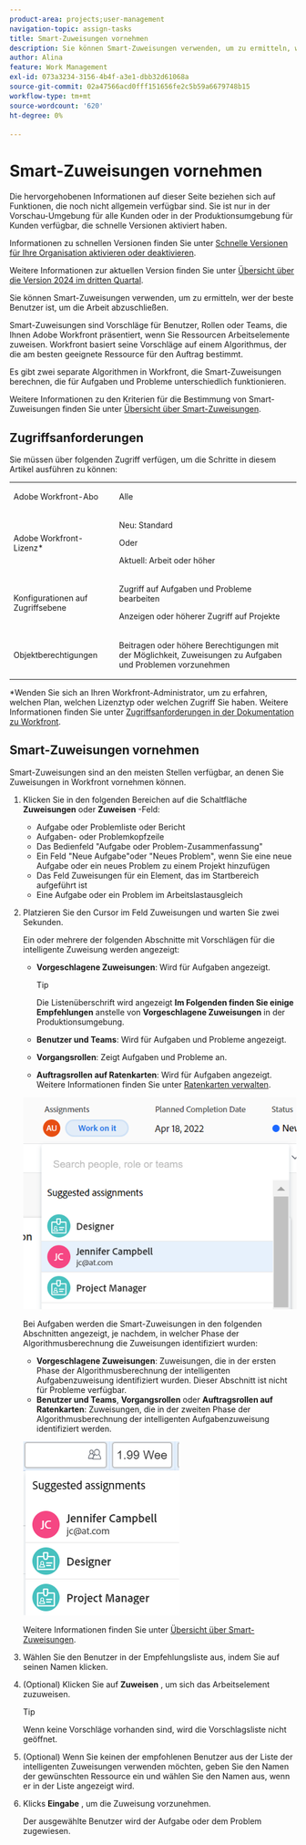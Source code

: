 ```yaml
---
product-area: projects;user-management
navigation-topic: assign-tasks
title: Smart-Zuweisungen vornehmen
description: Sie können Smart-Zuweisungen verwenden, um zu ermitteln, wer der beste Benutzer ist, um die Arbeit abzuschließen. Smart-Zuweisungen sind Vorschläge für Benutzer, Rollen oder Teams, die Ihnen Adobe Workfront präsentiert, wenn Sie Arbeitselemente Ressourcen zuweisen, die auf einem Algorithmus basieren, der die am besten geeignete Ressource für den Auftrag bestimmt. Informationen zu Smart-Zuweisungen finden Sie unter Übersicht über Smart-Zuweisungen .
author: Alina
feature: Work Management
exl-id: 073a3234-3156-4b4f-a3e1-dbb32d61068a
source-git-commit: 02a47566acd0fff151656fe2c5b59a6679748b15
workflow-type: tm+mt
source-wordcount: '620'
ht-degree: 0%

---
```


# Smart-Zuweisungen vornehmen

<!--keep the yellow around the Rate card job roles and the Preview intro for those-->

<span class="preview">Die hervorgehobenen Informationen auf dieser Seite beziehen sich auf Funktionen, die noch nicht allgemein verfügbar sind. Sie ist nur in der Vorschau-Umgebung für alle Kunden oder in der Produktionsumgebung für Kunden verfügbar, die schnelle Versionen aktiviert haben.</span>

<span class="preview">Informationen zu schnellen Versionen finden Sie unter [Schnelle Versionen für Ihre Organisation aktivieren oder deaktivieren](/help/quicksilver/administration-and-setup/set-up-workfront/configure-system-defaults/enable-fast-release-process.md).</span>

<span class="preview">Weitere Informationen zur aktuellen Version finden Sie unter [Übersicht über die Version 2024 im dritten Quartal](/help/quicksilver/product-announcements/product-releases/24-q3-release-activity/24-q3-release-overview.md).</span>

Sie können Smart-Zuweisungen verwenden, um zu ermitteln, wer der beste Benutzer ist, um die Arbeit abzuschließen.

Smart-Zuweisungen sind Vorschläge für Benutzer, Rollen oder Teams, die Ihnen Adobe Workfront präsentiert, wenn Sie Ressourcen Arbeitselemente zuweisen. Workfront basiert seine Vorschläge auf einem Algorithmus, der die am besten geeignete Ressource für den Auftrag bestimmt.

<span class="preview">Es gibt zwei separate Algorithmen in Workfront, die Smart-Zuweisungen berechnen, die für Aufgaben und Probleme unterschiedlich funktionieren. </span>

Weitere Informationen zu den Kriterien für die Bestimmung von Smart-Zuweisungen finden Sie unter [Übersicht über Smart-Zuweisungen](../../../manage-work/tasks/assign-tasks/smart-assignments.md).

## Zugriffsanforderungen

Sie müssen über folgenden Zugriff verfügen, um die Schritte in diesem Artikel ausführen zu können:

<table style="table-layout:auto"> 
 <col> 
 <col> 
 <tbody> 
  <tr> 
   <td role="rowheader">Adobe Workfront-Abo</td> 
   <td> <p>Alle</p> </td> 
  </tr> 
  <tr> 
   <td role="rowheader">Adobe Workfront-Lizenz*</td> 
   <td> <p>Neu: Standard</p>
      Oder
      <p>Aktuell: Arbeit oder höher</p> </td> 
  </tr> 
  <tr> 
   <td role="rowheader">Konfigurationen auf Zugriffsebene</td> 
   <td> <p>Zugriff auf Aufgaben und Probleme bearbeiten</p> <p>Anzeigen oder höherer Zugriff auf Projekte</p>  </td> 
  </tr> 
  <tr> 
   <td role="rowheader">Objektberechtigungen</td> 
   <td> <p>Beitragen oder höhere Berechtigungen mit der Möglichkeit, Zuweisungen zu Aufgaben und Problemen vorzunehmen</p> </td> 
  </tr> 
 </tbody> 
</table>

*Wenden Sie sich an Ihren Workfront-Administrator, um zu erfahren, welchen Plan, welchen Lizenztyp oder welchen Zugriff Sie haben. Weitere Informationen finden Sie unter [Zugriffsanforderungen in der Dokumentation zu Workfront](/help/quicksilver/administration-and-setup/add-users/access-levels-and-object-permissions/access-level-requirements-in-documentation.md).

## Smart-Zuweisungen vornehmen

Smart-Zuweisungen sind an den meisten Stellen verfügbar, an denen Sie Zuweisungen in Workfront vornehmen können.

1. Klicken Sie in den folgenden Bereichen auf die Schaltfläche **Zuweisungen** oder **Zuweisen** -Feld:

   * Aufgabe oder Problemliste oder Bericht
   * Aufgaben- oder Problemkopfzeile
   * Das Bedienfeld &quot;Aufgabe oder Problem-Zusammenfassung&quot;
   * <span class="preview">Ein Feld &quot;Neue Aufgabe&quot;oder &quot;Neues Problem&quot;, wenn Sie eine neue Aufgabe oder ein neues Problem zu einem Projekt hinzufügen</span>
   * Das Feld Zuweisungen für ein Element, das im Startbereich aufgeführt ist
   * Eine Aufgabe oder ein Problem im Arbeitslastausgleich

1. Platzieren Sie den Cursor im Feld Zuweisungen und warten Sie zwei Sekunden.

   <div class="preview">
   Ein oder mehrere der folgenden Abschnitte mit Vorschlägen für die intelligente Zuweisung werden angezeigt:

   * **Vorgeschlagene Zuweisungen**: Wird für Aufgaben angezeigt. <!--remove the note when we go to production with smarter assignments-->

     >[!TIP]
     >
     >   Die Listenüberschrift wird angezeigt **Im Folgenden finden Sie einige Empfehlungen** anstelle von **Vorgeschlagene Zuweisungen** in der Produktionsumgebung.
     >
   * **Benutzer und Teams**: Wird für Aufgaben und Probleme angezeigt.
   * **Vorgangsrollen**: Zeigt Aufgaben und Probleme an.
   * **Auftragsrollen auf Ratenkarten**: Wird für Aufgaben angezeigt. Weitere Informationen finden Sie unter [Ratenkarten verwalten](/help/quicksilver/administration-and-setup/set-up-workfront/configure-system-defaults/manage-rate-cards.md).<!--check later with Lisa to see if this also came to issues?! - and always keep this in yellow-->
   </div>

   <span class="preview">![](assets/smart-assignments-task-header-nwe-350x302.png)</span>


   Bei Aufgaben werden die Smart-Zuweisungen in den folgenden Abschnitten angezeigt, je nachdem, in welcher Phase der Algorithmusberechnung die Zuweisungen identifiziert wurden:

   * **Vorgeschlagene Zuweisungen**: Zuweisungen, die in der ersten Phase der Algorithmusberechnung der intelligenten Aufgabenzuweisung identifiziert wurden. <span class="preview">Dieser Abschnitt ist nicht für Probleme verfügbar.</span>
   * <span class="preview">**Benutzer und Teams**, **Vorgangsrollen** oder **Auftragsrollen auf Ratenkarten**: Zuweisungen, die in der zweiten Phase der Algorithmusberechnung der intelligenten Aufgabenzuweisung identifiziert werden. <!--no longer valid: This section is not available for issues. --></span> <!--replace this with the new UI: "Other assignments"-->

   <span class="preview">![](assets/smart-assignments-task-list.png)</span>

   Weitere Informationen finden Sie unter [Übersicht über Smart-Zuweisungen](../../../manage-work/tasks/assign-tasks/smart-assignments.md).

1. Wählen Sie den Benutzer in der Empfehlungsliste aus, indem Sie auf seinen Namen klicken.

1. (Optional) Klicken Sie auf **Zuweisen** , um sich das Arbeitselement zuzuweisen.

   >[!TIP]
   >
   >Wenn keine Vorschläge vorhanden sind, wird die Vorschlagsliste nicht geöffnet.

1. (Optional) Wenn Sie keinen der empfohlenen Benutzer aus der Liste der intelligenten Zuweisungen verwenden möchten, geben Sie den Namen der gewünschten Ressource ein und wählen Sie den Namen aus, wenn er in der Liste angezeigt wird.
1. Klicks **Eingabe** , um die Zuweisung vorzunehmen.

   Der ausgewählte Benutzer wird der Aufgabe oder dem Problem zugewiesen.
